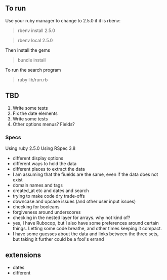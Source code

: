 ## To run
Use your ruby manager to change to 2.5.0
if it is rbenv:
> rbenv install 2.5.0

> rbenv local 2.5.0

Then install the gems
> bundle install

To run the search program
> ruby lib/run.rb

## TBD
1. Write some tests
2. Fix the date elements
3. Write some tests
4. Other options menus? Fields?

### Specs
Using ruby 2.5.0
Using RSpec 3.8


- different display options
- different ways to hold the data
- different places to extract the data
- I am assuming that the fiuelds are the same, even if the data does not exist
- domain names and tags
- created_at etc and dates and search
- trying to make code dry trade-offs
- downcase and upcase issues (and other user input issues)
- checking for booleans
- forgiveness around underscores
- checking in the nested layer for arrays. why not kind of?
- yes, I have Rubocop, but I also have some preferences around certain things. Letting some code breathe, and other times keeping it compact.
- I have some guesses about the data and links between the three sets, but taking it further could be a fool's errand

## extensions
- dates
- different 